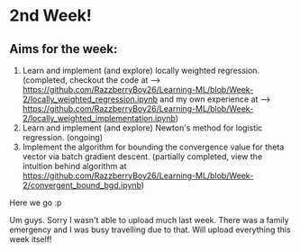 # 2nd Week!
## Aims for the week:
1. Learn and implement (and explore) locally weighted regression. (completed, checkout the code at --> https://github.com/RazzberryBoy26/Learning-ML/blob/Week-2/locally_weighted_regression.ipynb and my own experience at --> https://github.com/RazzberryBoy26/Learning-ML/blob/Week-2/locally_weighted_implementation.ipynb)
2. Learn and implement (and explore) Newton's method for logistic regression. (ongoing)
3. Implement the algorithm for bounding the convergence value for theta vector via batch gradient descent. (partially completed, view the intuition behind algorithm at https://github.com/RazzberryBoy26/Learning-ML/blob/Week-2/convergent_bound_bgd.ipynb)

Here we go :p

Um guys. Sorry I wasn't able to upload much last week. There was a family emergency and I was busy travelling due to that. Will upload everything this week itself!
